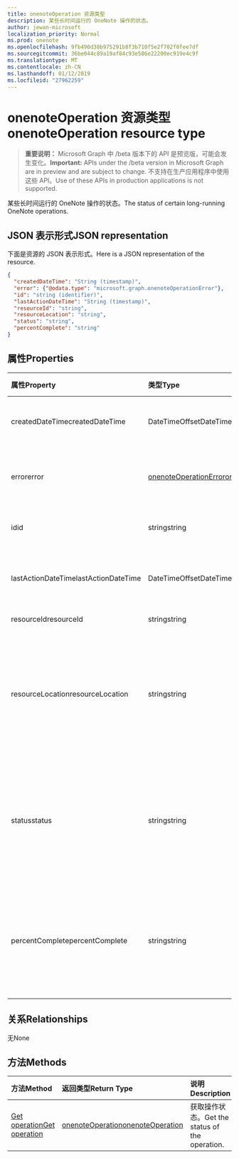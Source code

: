 ```yaml
---
title: onenoteOperation 资源类型
description: 某些长时间运行的 OneNote 操作的状态。
author: jewan-microsoft
localization_priority: Normal
ms.prod: onenote
ms.openlocfilehash: 9fb490d38b975291b8f3b710f5e2f702f0fee7df
ms.sourcegitcommit: 36be044c89a19af84c93e586e22200ec919e4c9f
ms.translationtype: MT
ms.contentlocale: zh-CN
ms.lasthandoff: 01/12/2019
ms.locfileid: "27962259"
---
```

# <a name="onenoteoperation-resource-type"></a><span data-ttu-id="5001d-103">onenoteOperation 资源类型</span><span class="sxs-lookup"><span data-stu-id="5001d-103">onenoteOperation resource type</span></span>

> <span data-ttu-id="5001d-104">**重要说明：** Microsoft Graph 中 /beta 版本下的 API 是预览版，可能会发生变化。</span><span class="sxs-lookup"><span data-stu-id="5001d-104">**Important:** APIs under the /beta version in Microsoft Graph are in preview and are subject to change.</span></span> <span data-ttu-id="5001d-105">不支持在生产应用程序中使用这些 API。</span><span class="sxs-lookup"><span data-stu-id="5001d-105">Use of these APIs in production applications is not supported.</span></span>

<span data-ttu-id="5001d-106">某些长时间运行的 OneNote 操作的状态。</span><span class="sxs-lookup"><span data-stu-id="5001d-106">The status of certain long-running OneNote operations.</span></span>

## <a name="json-representation"></a><span data-ttu-id="5001d-107">JSON 表示形式</span><span class="sxs-lookup"><span data-stu-id="5001d-107">JSON representation</span></span>

<span data-ttu-id="5001d-108">下面是资源的 JSON 表示形式。</span><span class="sxs-lookup"><span data-stu-id="5001d-108">Here is a JSON representation of the resource.</span></span>

<!-- {
  "blockType": "resource",
  "optionalProperties": [

  ],
  "@odata.type": "microsoft.graph.onenoteOperation"
}-->

```json
{
  "createdDateTime": "String (timestamp)",
  "error": {"@odata.type": "microsoft.graph.onenoteOperationError"},
  "id": "string (identifier)",
  "lastActionDateTime": "String (timestamp)",
  "resourceId": "string",
  "resourceLocation": "string",
  "status": "string",
  "percentComplete": "string"
}

```
## <a name="properties"></a><span data-ttu-id="5001d-109">属性</span><span class="sxs-lookup"><span data-stu-id="5001d-109">Properties</span></span>
| <span data-ttu-id="5001d-110">属性</span><span class="sxs-lookup"><span data-stu-id="5001d-110">Property</span></span>     | <span data-ttu-id="5001d-111">类型</span><span class="sxs-lookup"><span data-stu-id="5001d-111">Type</span></span>   |<span data-ttu-id="5001d-112">说明</span><span class="sxs-lookup"><span data-stu-id="5001d-112">Description</span></span>|
|:---------------|:--------|:----------|
|<span data-ttu-id="5001d-113">createdDateTime</span><span class="sxs-lookup"><span data-stu-id="5001d-113">createdDateTime</span></span>| <span data-ttu-id="5001d-114">DateTimeOffset</span><span class="sxs-lookup"><span data-stu-id="5001d-114">DateTimeOffset</span></span> |<span data-ttu-id="5001d-115">操作的开始时间。</span><span class="sxs-lookup"><span data-stu-id="5001d-115">The start time of the operation.</span></span>|
|<span data-ttu-id="5001d-116">error</span><span class="sxs-lookup"><span data-stu-id="5001d-116">error</span></span>|[<span data-ttu-id="5001d-117">onenoteOperationError</span><span class="sxs-lookup"><span data-stu-id="5001d-117">onenoteOperationError</span></span>](onenoteoperationerror.md)|<span data-ttu-id="5001d-118">操作返回的错误。</span><span class="sxs-lookup"><span data-stu-id="5001d-118">The error returned by the operation.</span></span>|
|<span data-ttu-id="5001d-119">id</span><span class="sxs-lookup"><span data-stu-id="5001d-119">id</span></span>|<span data-ttu-id="5001d-120">string</span><span class="sxs-lookup"><span data-stu-id="5001d-120">string</span></span>|<span data-ttu-id="5001d-121">操作 ID。只读。</span><span class="sxs-lookup"><span data-stu-id="5001d-121">The operation id. Read-only.</span></span>|
|<span data-ttu-id="5001d-122">lastActionDateTime</span><span class="sxs-lookup"><span data-stu-id="5001d-122">lastActionDateTime</span></span>| <span data-ttu-id="5001d-123">DateTimeOffset</span><span class="sxs-lookup"><span data-stu-id="5001d-123">DateTimeOffset</span></span> |<span data-ttu-id="5001d-124">操作的上次活动时间。</span><span class="sxs-lookup"><span data-stu-id="5001d-124">The time of the last action of the operation.</span></span>|
|<span data-ttu-id="5001d-125">resourceId</span><span class="sxs-lookup"><span data-stu-id="5001d-125">resourceId</span></span>|<span data-ttu-id="5001d-126">string</span><span class="sxs-lookup"><span data-stu-id="5001d-126">string</span></span>|<span data-ttu-id="5001d-127">资源 ID。</span><span class="sxs-lookup"><span data-stu-id="5001d-127">The resource id.</span></span>|
|<span data-ttu-id="5001d-128">resourceLocation</span><span class="sxs-lookup"><span data-stu-id="5001d-128">resourceLocation</span></span>|<span data-ttu-id="5001d-129">string</span><span class="sxs-lookup"><span data-stu-id="5001d-129">string</span></span>|<span data-ttu-id="5001d-p102">对象的资源 URI。例如，复制页面或分区的资源 URI。</span><span class="sxs-lookup"><span data-stu-id="5001d-p102">The resource URI for the object. For example, the resource URI for a copied page or section.</span></span> |
|<span data-ttu-id="5001d-132">status</span><span class="sxs-lookup"><span data-stu-id="5001d-132">status</span></span>|<span data-ttu-id="5001d-133">string</span><span class="sxs-lookup"><span data-stu-id="5001d-133">string</span></span>|<span data-ttu-id="5001d-134">操作的当前状态：`notstarted`、`running`、`completed`、`failed`</span><span class="sxs-lookup"><span data-stu-id="5001d-134">The current status of the operation: `notstarted`, `running`, `completed`, `failed`</span></span> |
|<span data-ttu-id="5001d-135">percentComplete</span><span class="sxs-lookup"><span data-stu-id="5001d-135">percentComplete</span></span>|<span data-ttu-id="5001d-136">string</span><span class="sxs-lookup"><span data-stu-id="5001d-136">string</span></span>|<span data-ttu-id="5001d-137">操作仍处于 `running` 状态时操作的完成百分比</span><span class="sxs-lookup"><span data-stu-id="5001d-137">The operation percent complete if the operation is still in `running` status</span></span>

## <a name="relationships"></a><span data-ttu-id="5001d-138">关系</span><span class="sxs-lookup"><span data-stu-id="5001d-138">Relationships</span></span>
<span data-ttu-id="5001d-139">无</span><span class="sxs-lookup"><span data-stu-id="5001d-139">None</span></span>


## <a name="methods"></a><span data-ttu-id="5001d-140">方法</span><span class="sxs-lookup"><span data-stu-id="5001d-140">Methods</span></span>

| <span data-ttu-id="5001d-141">方法</span><span class="sxs-lookup"><span data-stu-id="5001d-141">Method</span></span>           | <span data-ttu-id="5001d-142">返回类型</span><span class="sxs-lookup"><span data-stu-id="5001d-142">Return Type</span></span>    |<span data-ttu-id="5001d-143">说明</span><span class="sxs-lookup"><span data-stu-id="5001d-143">Description</span></span>|
|:---------------|:--------|:----------|
|[<span data-ttu-id="5001d-144">Get operation</span><span class="sxs-lookup"><span data-stu-id="5001d-144">Get operation</span></span>](../api/onenoteoperation-get.md) | [<span data-ttu-id="5001d-145">onenoteOperation</span><span class="sxs-lookup"><span data-stu-id="5001d-145">onenoteOperation</span></span>](onenoteoperation.md) |<span data-ttu-id="5001d-146">获取操作状态。</span><span class="sxs-lookup"><span data-stu-id="5001d-146">Get the status of the operation.</span></span> |

<!-- uuid: 8fcb5dbc-d5aa-4681-8e31-b001d5168d79
2015-10-25 14:57:30 UTC -->
<!-- {
  "type": "#page.annotation",
  "description": "onenoteOperation resource",
  "keywords": "",
  "section": "documentation",
  "tocPath": ""
}-->
